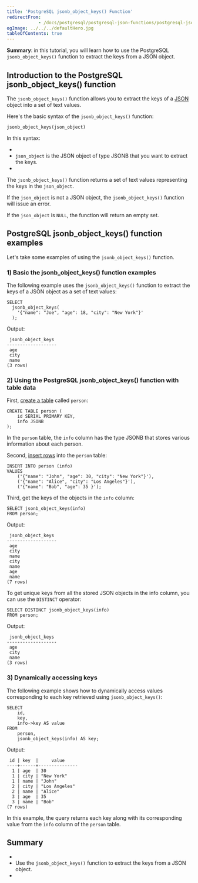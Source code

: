 ```yaml
---
title: 'PostgreSQL jsonb_object_keys() Function'
redirectFrom: 
            - /docs/postgresql/postgresql-json-functions/postgresql-jsonb_object_keys/
ogImage: ../../../defaultHero.jpg
tableOfContents: true
---
```



**Summary**: in this tutorial, you will learn how to use the PostgreSQL `jsonb_object_keys()` function to extract the keys from a JSON object.





## Introduction to the PostgreSQL jsonb_object_keys() function





The `jsonb_object_keys()` function allows you to extract the keys of a [JSON](/docs/postgresql/postgresql-json) object into a set of text values.





Here's the basic syntax of the `jsonb_object_keys()` function:





```
jsonb_object_keys(json_object)
```





In this syntax:





- 
- `json_object` is the JSON object of type JSONB that you want to extract the keys.
- 





The `jsonb_object_keys()` function returns a set of text values representing the keys in the `json_object`.





If the `json_object` is not a JSON object, the `jsonb_object_keys()` function will issue an error.





If the `json_object` is `NULL`, the function will return an empty set.





## PostgreSQL jsonb_object_keys() function examples





Let's take some examples of using the `jsonb_object_keys()` function.





### 1) Basic the jsonb_object_keys() function examples





The following example uses the `jsonb_object_keys()` function to extract the keys of a JSON object as a set of text values:





```
SELECT
  jsonb_object_keys(
    '{"name": "Joe", "age": 18, "city": "New York"}'
  );
```





Output:





```
 jsonb_object_keys
-------------------
 age
 city
 name
(3 rows)
```





### 2) Using the PostgreSQL jsonb_object_keys() function with table data





First, [create a table](/docs/postgresql/postgresql-create-table) called `person`:





```
CREATE TABLE person (
    id SERIAL PRIMARY KEY,
    info JSONB
);
```





In the `person` table, the `info` column has the type JSONB that stores various information about each person.





Second, [insert rows](/docs/postgresql/postgresql-insert-multiple-rows) into the `person` table:





```
INSERT INTO person (info)
VALUES
    ('{"name": "John", "age": 30, "city": "New York"}'),
    ('{"name": "Alice", "city": "Los Angeles"}'),
    ('{"name": "Bob", "age": 35 }');
```





Third, get the keys of the objects in the `info` column:





```
SELECT jsonb_object_keys(info)
FROM person;
```





Output:





```
 jsonb_object_keys
-------------------
 age
 city
 name
 city
 name
 age
 name
(7 rows)
```





To get unique keys from all the stored JSON objects in the info column, you can use the `DISTINCT` operator:





```
SELECT DISTINCT jsonb_object_keys(info)
FROM person;
```





Output:





```
 jsonb_object_keys
-------------------
 age
 city
 name
(3 rows)
```





### 3) Dynamically accessing keys





The following example shows how to dynamically access values corresponding to each key retrieved using `jsonb_object_keys()`:





```
SELECT
    id,
    key,
    info->key AS value
FROM
    person,
    jsonb_object_keys(info) AS key;
```





Output:





```
 id | key  |     value
----+------+---------------
  1 | age  | 30
  1 | city | "New York"
  1 | name | "John"
  2 | city | "Los Angeles"
  2 | name | "Alice"
  3 | age  | 35
  3 | name | "Bob"
(7 rows)
```





In this example, the query returns each key along with its corresponding value from the `info` column of the `person` table.





## Summary





- 
- Use the `jsonb_object_keys()` function to extract the keys from a JSON object.
- 


